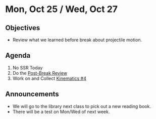 Mon, Oct 25 / Wed, Oct 27
=====================  
  
Objectives  
------------  
- Review what we learned before break about projectile motion.
  
  
Agenda    
---------    

1. No SSR Today
2. Do the [Post-Break Review](https://avon.schoology.com/course/5138386942/materials/gp/5416143334)
3. Work on and Collect [Kinematics #4]()

Announcements 
 -------------  
- We will go to the library next class to pick out a new reading book.
- There will be a test on Mon/Wed of next week.
<!--stackedit_data:
eyJoaXN0b3J5IjpbLTExMjk4NTM2NDcsLTEzNjc1MjQ3NjYsMT
gzNDYwODg1NywyMTQxNjc0ODIzLDc4NDAxODcyLDU3NjY5MTA3
MywtMTM2MzI2Nzc2MywtMjE0NjY1MjExNiwxNDU3MDkzNDIyLC
0yMDEyOTAwMzU1LC0xNDY2OTc2NiwtOTg2NjkzNzk3LC0yMDA0
NzA1MDk4LC0xNzc2Nzg3OTM3LC0zNDQzMjY5NTksMjA0MzczMj
M4MSwzOTc2ODIzMzQsLTU1NDQ0MzA0OSw2MDQ3MjcxNzgsMTY5
MTUyMjIwOV19
-->